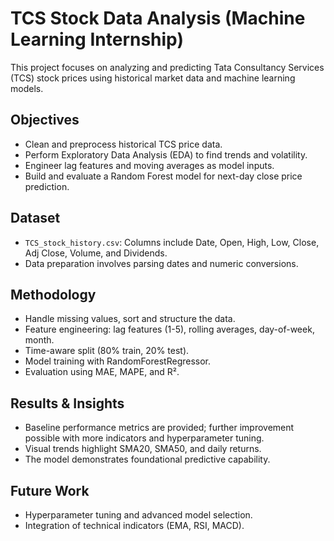 # TCS Stock Data Analysis (Machine Learning Internship)

This project focuses on analyzing and predicting Tata Consultancy Services (TCS) stock prices using historical market data and machine learning models.

## Objectives
- Clean and preprocess historical TCS price data.
- Perform Exploratory Data Analysis (EDA) to find trends and volatility.
- Engineer lag features and moving averages as model inputs.
- Build and evaluate a Random Forest model for next-day close price prediction.

## Dataset
- `TCS_stock_history.csv`: Columns include Date, Open, High, Low, Close, Adj Close, Volume, and Dividends.
- Data preparation involves parsing dates and numeric conversions.

## Methodology
- Handle missing values, sort and structure the data.
- Feature engineering: lag features (1-5), rolling averages, day-of-week, month.
- Time-aware split (80% train, 20% test).
- Model training with RandomForestRegressor.
- Evaluation using MAE, MAPE, and R².

## Results & Insights
- Baseline performance metrics are provided; further improvement possible with more indicators and hyperparameter tuning.
- Visual trends highlight SMA20, SMA50, and daily returns.
- The model demonstrates foundational predictive capability.

## Future Work
- Hyperparameter tuning and advanced model selection.
- Integration of technical indicators (EMA, RSI, MACD).
